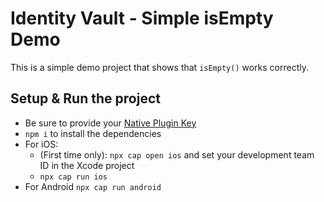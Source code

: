 # Identity Vault - Simple isEmpty Demo

This is a simple demo project that shows that `isEmpty()` works correctly.

## Setup & Run the project

- Be sure to provide your [Native Plugin Key](https://ionic.io/docs/appflow/cookbook/private-native-enterprise-keys)
- `npm i` to install the dependencies
- For iOS:
  - (First time only):  `npx cap open ios` and set your development team ID in the Xcode project
  - `npx cap run ios`
- For Android `npx cap run android`
